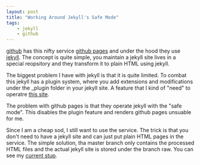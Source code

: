 ```yaml
---
layout: post
title: "Working Around Jekyll's Safe Mode"
tags:
    - jekyll
    - github
---
```


[github][gh] has this nifty service [github pages][ghp] and under the hood
they use [jekyll][j]. The concept is quite simple, you maintain a jekyll site
lives in a special reopsitory and they transform it to plain HTML using jekyll.

The biggest problem I have with jekyll is that it is quite limited. To combat 
this jekyll has a plugin system, where you add extensions and modifications 
under the \_plugin folder in your jekyll site. A feature that I kind of "need"
to operatre [this site][r].

The problem with github pages is that they operate jekyll with the "safe mode".
This disables the plugin feature and renders github pages unsuable for me.

Since I am a cheap sod, I still want to use the service. The trick is that you
don't need to have a jekyll site and can just put plain HTML pages in the service.
The simple solution, tha master branch only contains the processed HTML files and
the actual jekyll site is stored under the branch raw. You can see my 
[current stup][rep].

[gh]: http://github.com
[ghp]: http://pages.github.com
[j]: http://github.com/mojombo/jekyll/
[r]: http://www.rioki.org
[rep]: http://github.com/rioki/libxmlmm
